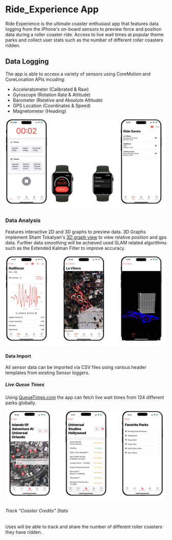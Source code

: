 # Ride_Experience App
Ride Experience is the ultimate coaster enthusiast app that features data logging from the iPhone's on-board sensors to preview force and position data during a roller coaster ride. Access to live wait times at popular theme parks and collect user stats such as the number of different roller coasters ridden.

## Data Logging
The app is able to access a variety of sensors using CoreMotion and CoreLocation APIs incuding: 
- Acceleratometer (Calibrated & Raw)
- Gyroscope (Rotation Rate & Attitude)
- Barometer (Relative and Absolute Altitude)
- GPS Location (Coordinates & Speed)
- Magnetometer (Heading)

![Data Logging](rideXP_previews1/Slide1.jpeg?raw=true "Data Logging")

### Data Analysis 
Features interactive 2D and 3D graphs to preview data. 3D Graphs implement Shant Tokatyan's [3D graph view]( https://github.com/stokatyan/Plot3D) to view relative position and gps data. Further data smoothing will be achieved used SLAM related algorithms such as the Extended Kalman Filter to improve accuracy. 

![Analysis](rideXP_previews1/Slide3.jpeg?raw=true "Data Analysis")

#### Data Import
All sensor data can be imported via CSV files using various header templates from existing Sensor loggers.

##### Live Queue Times
Using [QueueTimes.com](https://queue-times.com/pages/api) the app can fetch live wait times from 124 different parks globally.

![Alt text](rideXP_previews1/Slide2.jpeg?raw=true "Live Theme Park Queue Times")

###### Track "Coaster Credits" Stats
Uses will be able to track and share the number of different roller coasters they have ridden.


